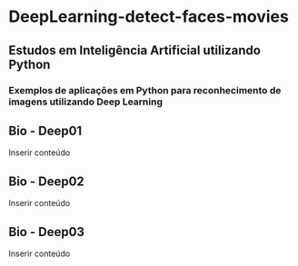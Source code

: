 # DeepLearning-detect-faces-movies

## Estudos em Inteligência Artificial utilizando Python

### Exemplos de aplicações em Python para reconhecimento de imagens utilizando Deep Learning



## Bio - Deep01

Inserir conteúdo

## Bio - Deep02

Inserir conteúdo

## Bio - Deep03

Inserir conteúdo

